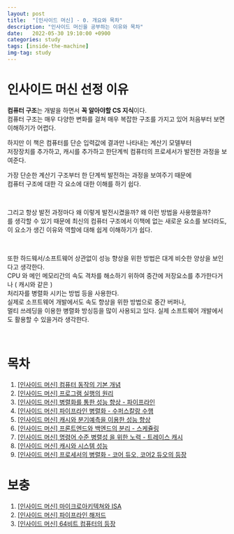 ```yaml
---
layout: post
title:  "[인사이드 머신] - 0. 개요와 목차"
description: "인사이드 머신을 공부하는 이유와 목차"
date:   2022-05-30 19:10:00 +0900
categories: study
tags: [inside-the-machine]
img-tag: study
---
```


# 인사이드 머신 선정 이유
**컴퓨터 구조**는 개발을 하면서 **꼭 알아야할 CS 지식**이다.  
컴퓨터 구조는 매우 다양한 변화를 걸쳐 매우 복잡한 구조를 가지고 있어 처음부터 보면 이해하기가 어렵다.   

하지만 이 책은 컴퓨터를 단순 입력값에 결과만 나타내는 계산기 모델부터    
저장장치를 추가하고, 캐시를 추가하고 한단계씩 컴퓨터의 프로세서가 발전한 과정을 보여준다.     

가장 단순한 계산기 구조부터 한 단계씩 발전하는 과정을 보여주기 때문에    
컴퓨터 구조에 대한 각 요소에 대한 이해를 하기 쉽다.   

<br>

그리고 항상 발전 과정마다 왜 이렇게 발전시켰을까? 왜 이런 방법을 사용했을까?    
를 생각할 수 있기 때문에 최신의 컴퓨터 구조에서 이책에 없는 새로운 요소를 보더라도,    
이 요소가 생긴 이유와 역할에 대해 쉽게 이해하기가 쉽다.

<br>

또한 하드웨서/소프트웨어 상관없이 성능 향상을 위한 방법은 대게 비슷한 양상을 보인다고 생각한다.   
CPU 와 메인 메모리간의 속도 격차를 해소하기 위하여 중간에 저장요소를 추가한다거나 ( 캐시와 같은 )   
처리자를 병렬화 시키는 방법 등을 사용한다.   
실제로 소프트웨어 개발에서도 속도 향상을 위한 방법으로 중간 버퍼나,   
멀티 쓰레딩을 이용한 병렬화 방싱등을 많이 사용되고 있다.
실제 소프트웨어 개발에서도 활용할 수 있을거라 생각한다.

<br>

# 목차
1. [[인사이드 머신] 컴퓨터 동작의 기본 개념][inside1]
2. [[인사이드 머신] 프로그램 실행의 원리][inside2]
3. [[인사이드 머신] 병렬화를 통한 성능 향상 - 파이프라인][inside3]
4. [[인사이드 머신] 파이프라인 병렬화 - 수퍼스칼랑 수행][inside4]
5. [[인사이드 머신] 캐시와 분기예측을 이용한 성능 향상][inside5]
6. [[인사이드 머신] 프론트엔드와 백엔드의 분리 - 스케쥴링][inside6]
7. [[인사이드 머신] 명령어 수준 병렬성 을 위한 노력 - 트레이스 캐시][inside7]
9. [[인사이드 머신] 캐시와 시스템 성능][inside8]
10. [[인사이드 머신] 프로세서의 병렬화 - 코어 듀오, 코어2 듀오의 등장][inside9]


# 보충
1. [[인사이드 머신] 마이크로아키텍쳐와 ISA][inside-ISA]
2. [[인사이드 머신] 파이프라인 해저드][inside-hazard]
2. [[인사이드 머신] 64비트 컴퓨터의 등장][inside-64]


[inside1]: /study/2022/05/30/insideMachine-1.html
[inside2]: /study/2022/05/30/insideMachine-2.html
[inside3]: /study/2022/05/30/insideMachine-3.html
[inside4]: /study/2022/05/30/insideMachine-4.html
[inside5]: /study/2022/05/30/insideMachine-5.html
[inside6]: /study/2022/05/30/insideMachine-6.html
[inside7]: /study/2022/05/30/insideMachine-7.html
[inside8]: /study/2022/05/30/insideMachine-8.html
[inside9]: /study/2022/05/30/insideMachine-9.html

[inside-ISA]: /study/2022/05/30/insideMachine-ISA.html
[inside-hazard]: /study/2022/05/30/insideMachine-hazard.html
[inside-64]: /study/2022/05/30/insideMachine-64bit.html
